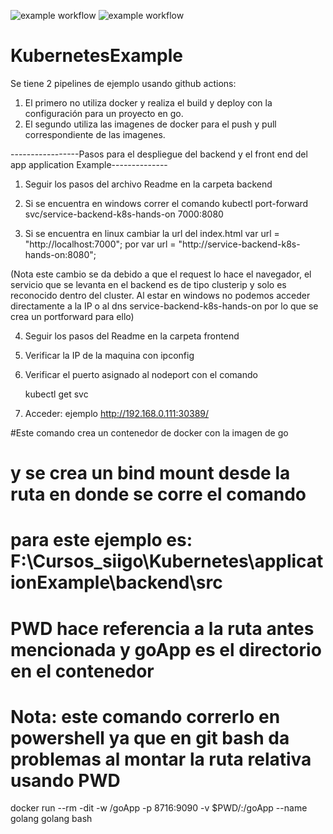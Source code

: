 ![example workflow](https://github.com/ricardomayah/KubernetesExample/actions/workflows/go.yml/badge.svg)
![example workflow](https://github.com/ricardomayah/KubernetesExample/actions/workflows/docker-image.yml/badge.svg)
# KubernetesExample

Se tiene 2 pipelines de ejemplo usando github actions:
1. El primero no utiliza docker y realiza el build y deploy con la configuración para un proyecto en go.
2. El segundo utiliza las imagenes de docker para el push y pull correspondiente de las imagenes.

-----------------Pasos para el despliegue del backend y el front end del app application Example--------------

1. Seguir los pasos del archivo Readme en la carpeta backend

2. Si se encuentra en windows correr el comando 
   kubectl port-forward svc/service-backend-k8s-hands-on 7000:8080

3. Si se encuentra en linux cambiar la url del index.html
    var url = "http://localhost:7000";
    por
    var url = "http://service-backend-k8s-hands-on:8080";

(Nota este cambio se da debido a que el request lo hace el navegador, el servicio que se levanta en el 
backend es de tipo clusterip y solo es reconocido dentro del cluster. Al estar en windows no podemos acceder directamente a la IP o 
al dns service-backend-k8s-hands-on por lo que se crea un portforward para ello)

4. Seguir los pasos del Readme en la carpeta frontend

5. Verificar la IP de la maquina con ipconfig 

6. Verificar el puerto asignado al nodeport con el comando

    kubectl get svc

7. Acceder: ejemplo http://192.168.0.111:30389/



#Este comando crea un contenedor de docker con la imagen de go 
# y se crea un bind mount desde la ruta en donde se corre el comando
# para este ejemplo es: F:\Cursos_siigo\Kubernetes\applicationExample\backend\src
# PWD hace referencia a la ruta antes mencionada y goApp es el directorio en el contenedor
# Nota: este comando correrlo en powershell ya que en git bash da problemas al montar la ruta relativa usando PWD

docker run --rm -dit -w /goApp -p 8716:9090 -v $PWD/:/goApp --name golang golang bash